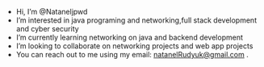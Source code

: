 -  Hi, I’m @Nataneljpwd
-  I’m interested in java programing and networking,full stack development and cyber security
-  I’m currently learning networking on java and backend development
-  I’m looking to collaborate on networking projects and web app projects
-  You can reach out to me using my email: natanelRudyuk@gmail.com .

<!---
Nataneljpwd/Nataneljpwd is a ✨ special ✨ repository because its `README.md` (this file) appears on your GitHub profile.
You can click the Preview link to take a look at your changes.
--->
